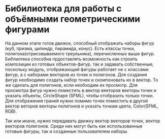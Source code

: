 # Бибилиотека для работы с объёмными геометрическими фигурами
На данном этапе готов движок, способный отображать наборы фигур (куб, призма, цилиндр, пирамида, конус).
Есть классы точки, полигона(отрисовываемого треульника), перечисленных выше фигур.
Библиотека способна прдоставлять возможность как строить композиции из готовых объектов-фигур, так и задавать собственные, поскольку модуль, отображающий фигуры работает не с классами фигур, а с наборами векторов из точек и полигонов. 
Для создания фигур необходимо создать набор точек и скомпоновать их в вектор. То же сделать для полигонов, если необходим их просмотр.
Для просмотра фигур нужно поместить в вектор векторов векторы точек и указать объекты, CircleShape (SFML), чтобы отобразить только точки. Для отображения граней нужно помимо точек поместить в другой вектор веторов векторы полигонов и указать точкам цвета, Color(SFML, RGB). 

Так или иначе, нужно передавать движку вектор векторов точек, вектор векторов полигонов. Среди них могут быть как использованные готовые фигуры, так и созданные пользователем наборы.
